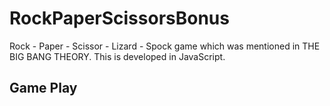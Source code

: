 # RockPaperScissorsBonus
Rock - Paper - Scissor - Lizard - Spock game which was mentioned in THE BIG BANG THEORY. This is developed in JavaScript.

## Game Play
